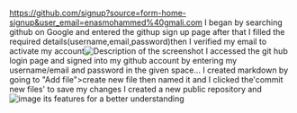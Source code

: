 https://github.com/signup?source=form-home-signup&user_email=enasmohammed%40gmali.com
I began by searching github on Google and entered the githup sign up page after that I filled the required details(username,email,password)then I verified my email to activate my account![Description of the screenshot](screenshots/create-account.png)
I accessed the git hub login page and signed into my github account by entering my username/email and password in the given space...
I created markdown by going to "Add file">create new file then named it and I clicked the'commit new files' to save my changes
I created a new public repository and ![image](https://github.com/user-attachments/assets/86749920-8bef-4059-9724-db5b9d644453)
 its features for a better understanding
